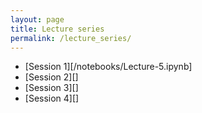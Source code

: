 ```yaml
---
layout: page
title: Lecture series
permalink: /lecture_series/
---
```


* [Session 1][/notebooks/Lecture-5.ipynb]
* [Session 2][]
* [Session 3][]
* [Session 4][]

